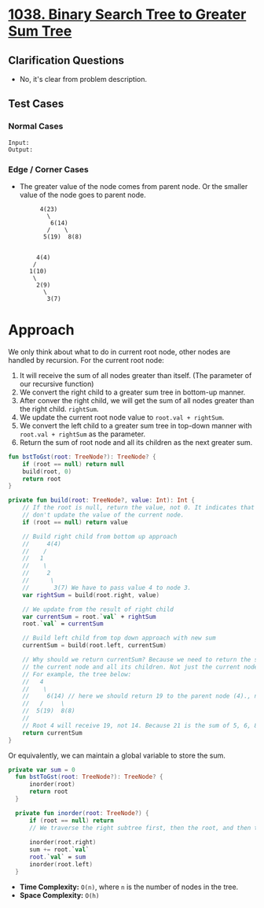 # [1038. Binary Search Tree to Greater Sum Tree](https://leetcode.com/problems/binary-search-tree-to-greater-sum-tree/description/)

## Clarification Questions
* No, it's clear from problem description.
 
## Test Cases
### Normal Cases
```
Input: 
Output: 
```
### Edge / Corner Cases
* The greater value of the node comes from parent node. Or the smaller value of the node goes to parent node.
```
         4(23)
           \
            6(14)
           /    \   
          5(19)  8(8)


        4(4)
       /
      1(10)
       \
        2(9)
          \
           3(7)
```

# Approach
We only think about what to do in current root node, other nodes are handled by recursion. For the current root node:
1. It will receive the sum of all nodes greater than itself. (The parameter of our recursive function)
2. We convert the right child to a greater sum tree in bottom-up manner. 
3. After conver the right child, we will get the sum of all nodes greater than the right child. `rightSum`.
4. We update the current root node value to `root.val + rightSum`.
5. We convert the left child to a greater sum tree in top-down manner with `root.val + rightSum` as the parameter.
6. Return the sum of root node and all its children as the next greater sum.

```kotlin
fun bstToGst(root: TreeNode?): TreeNode? {
    if (root == null) return null
    build(root, 0)
    return root
}

private fun build(root: TreeNode?, value: Int): Int {
    // If the root is null, return the value, not 0. It indicates that we
    // don't update the value of the current node.
    if (root == null) return value

    // Build right child from bottom up approach
    //     4(4)
    //    /
    //   1
    //    \
    //     2
    //      \
    //       3(7) We have to pass value 4 to node 3.
    var rightSum = build(root.right, value)

    // We update from the result of right child
    var currentSum = root.`val` + rightSum
    root.`val` = currentSum

    // Build left child from top down approach with new sum
    currentSum = build(root.left, currentSum)

    // Why should we return currentSum? Because we need to return the sum of
    // the current node and all its children. Not just the current node.
    // For example, the tree below:
    //   4 
    //    \
    //     6(14) // here we should return 19 to the parent node (4)., not 14.
    //   /     \
    //  5(19)  8(8)
    //
    // Root 4 will receive 19, not 14. Because 21 is the sum of 5, 6, 8.
    return currentSum
}
```

Or equivalently, we can maintain a global variable to store the sum.
```kotlin
private var sum = 0
  fun bstToGst(root: TreeNode?): TreeNode? {
      inorder(root)
      return root
  }

  private fun inorder(root: TreeNode?) {
      if (root == null) return
      // We traverse the right subtree first, then the root, and then the left subtree.
      
      inorder(root.right)
      sum += root.`val`
      root.`val` = sum
      inorder(root.left)
  }
```

* **Time Complexity:** `O(n)`, where `n` is the number of nodes in the tree.
* **Space Complexity:** `O(h)`